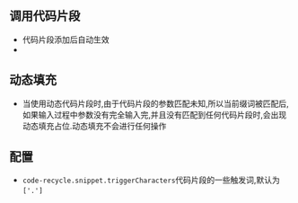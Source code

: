 ## 调用代码片段
- 代码片段添加后自动生效
- 
## 动态填充
- 当使用动态代码片段时,由于代码片段的参数匹配未知,所以当前缀词被匹配后,如果输入过程中参数没有完全输入完,并且没有匹配到任何代码片段时,会出现动态填充占位.动态填充不会进行任何操作

## 配置
- `code-recycle.snippet.triggerCharacters`代码片段的一些触发词,默认为`['.']`